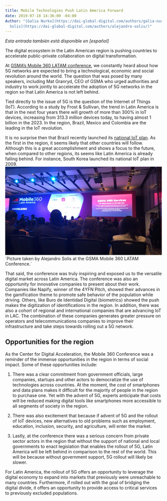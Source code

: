 ```yaml
---
title: Mobile Technologies Push Latin America Forward
date: 2019-07-18 14:36:00 -04:00
Author: "[Galia Nurko](https://dai-global-digital.com/authors/galia-nurko/) & [Alejandtro
  Solis](https://dai-global-digital.com/authors/alejandro-solis/)"
---
```


*Esta entrada también está disponible en \[español\]*

The digital ecosystem in the Latin American region is pushing countries to accelerate public-private collaboration on digital transformation.

At [GSMA’s Mobile 360 LATAM conference](https://www.mobile360series.com/latin-america/agenda/), we constantly heard about how 5G networks are expected to bring a technological, economic and social revolution around the world. The question that was posed by many speakers, including Mat Granryd, CEO of GSMA who urged authorities and industry to work jointly to accelerate the adoption of 5G networks in the region so that Latin America is not left behind.

<!--more-->

Tied directly to the issue of 5G is the question of the Internet of Things (IoT). According to a study by Frost & Sullivan, the trend in Latin America is that in the next four years there will growth of more than 300% in IoT devices, increasing from 313.3 million devices today, to having almost 1 billion in the 2023. In the region, Brazil, Mexico and Colombia are the leading in the IoT revolution.

It is no surprise then that Brazil recently launched its [national IoT plan](https://dig.watch/updates/brazil-launch-national-iot-plan). As the first in the region, it seems likely that other countries will follow. Although this is a great accomplishment and shows a focus to the future, when compared to other regions, its seems like Latin America is already falling behind. For instance, South Korea launched its national IoT plan in 2009.![GSMA.jpeg](/uploads/GSMA.jpeg)\`Picture taken by Alejandro Solis at the GSMA Mobile 360 LATAM Conference.\`

That said, the conference was truly inspiring and exposed us to the versatile digital market across Latin America. The conference was also an opportunity for innovative companies to present about their work. Companies like Napify, winner of the 4YFN Pitch, showed their advances in the gamification theme to promote safe behavior of the population while driving. Others, like Buro de Identidad Digital (biometrics) showed the push makes the digitization of identifications in the region. In addition, there was also a cohort of regional and international companies that are advancing IoT in LAC. The combination of these companies generates greater pressure on operators and telecommunications companies to improve their infrastructure and take steps towards rolling out a 5G network.

## Opportunities for the region

As the Center for Digital Acceleration, the Mobile 360 Conference was a reminder of the immense opportunities in the region in terms of social impact. Some of these opportunities include:

1. There was a clear commitment from government officials, large companies, startups and other actors to democratize the use of technologies across countries. At the moment, the cost of smartphones and data plans makes it difficult for the majority of people in the region to purchase one. Yet with the advent of 5G, experts anticipate that costs will be reduced making digital tools like smartphones more accessible to all segments of society in the region.

2. There was also excitement that because if advent of 5G and the rollout of IoT devices, new alternatives to old problems such as employment, education, inclusion, security, and agriculture, will enter the market.

3. Lastly, at the conference there was a serious concern from private sector actors in the region that without the support of national and local governments to enact legislation that enables the rollout of 5G, Latin America will be left behind in comparison to the rest of the world. This will be because without government support, 5G rollout will likely be slower.

For Latin America, the rollout of 5G offers an opportunity to leverage the digital economy to expand into markets that previously were unreachable to many countries. Furthermore, if rolled out with the goal of bridging the digital divide, it offers an opportunity to provide access to critical services to previously excluded populations.